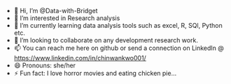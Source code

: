 - 👋 Hi, I’m @Data-with-Bridget
- 👀 I’m interested in Research analysis
- 🌱 I’m currently learning data analysis tools such as excel, R, SQl, Python etc.
- 💞️ I’m looking to collaborate on any development research work.
- 📫 You can reach me here on github or send a connection on LinkedIn @ https://www.linkedin.com/in/chinwankwo001/
- 😄 Pronouns: she/her
- ⚡ Fun fact: I love horror movies and eating chicken pie...

<!---
Data-with-Bridget/Data-with-Bridget is a ✨ special ✨ repository because its `README.md` (this file) appears on your GitHub profile.
You can click the Preview link to take a look at your changes.
--->
